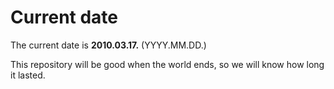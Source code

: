 # Current date

The current date is **2010.03.17.** (YYYY.MM.DD.)

This repository will be good when the world ends, so we will know how long it lasted.